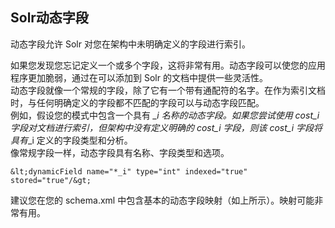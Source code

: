 ## Solr动态字段 
<div class="content-intro view-box ">动态字段允许 Solr 对您在架构中未明确定义的字段进行索引。  
  
如果您发现您忘记定义一个或多个字段，这将非常有用。动态字段可以使您的应用程序更加脆弱，通过在可以添加到 Solr 的文档中提供一些灵活性。  
动态字段就像一个常规的字段，除了它有一个带有通配符的名字。在作为索引文档时，与任何明确定义的字段都不匹配的字段可以与动态字段匹配。  
例如，假设您的模式中包含一个具有 *_i 名称的动态字段。如果您尝试使用 cost_i 字段对文档进行索引，但架构中没有定义明确的 cost_i 字段，则该 cost_i 字段将具有*_i 定义的字段类型和分析。  
像常规字段一样，动态字段具有名称、字段类型和选项。  
```
&lt;dynamicField name="*_i" type="int" indexed="true"  stored="true"/&gt;
```
建议您在您的 schema.xml 中包含基本的动态字段映射（如上所示）。映射可能非常有用。  
